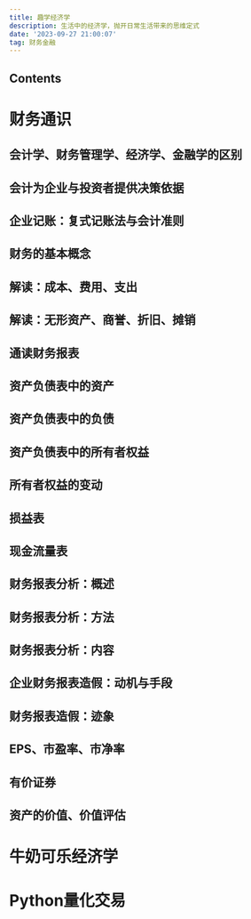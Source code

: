 ```yaml
---
title: 趣学经济学
description: 生活中的经济学，抛开日常生活带来的思维定式
date: '2023-09-27 21:00:07'
tag: 财务金融
---
```


## Contents

# 财务通识

## 会计学、财务管理学、经济学、金融学的区别

## 会计为企业与投资者提供决策依据

## 企业记账：复式记账法与会计准则

## 财务的基本概念

## 解读：成本、费用、支出

## 解读：无形资产、商誉、折旧、摊销

## 通读财务报表

## 资产负债表中的资产

## 资产负债表中的负债

## 资产负债表中的所有者权益

## 所有者权益的变动

## 损益表

## 现金流量表

## 财务报表分析：概述

## 财务报表分析：方法

## 财务报表分析：内容

## 企业财务报表造假：动机与手段

## 财务报表造假：迹象

## EPS、市盈率、市净率

## 有价证券

## 资产的价值、价值评估

# 牛奶可乐经济学


# Python量化交易
